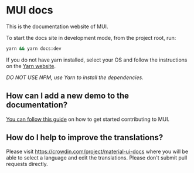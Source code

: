 # MUI docs

This is the documentation website of MUI.

To start the docs site in development mode, from the project root, run:

```bash
yarn && yarn docs:dev
```

If you do not have yarn installed, select your OS and follow the instructions on the [Yarn website](https://yarnpkg.com/lang/en/docs/install/#mac-stable).

_DO NOT USE NPM, use Yarn to install the dependencies._

## How can I add a new demo to the documentation?

[You can follow this guide](https://github.com/mui/material-ui/blob/HEAD/CONTRIBUTING.md)
on how to get started contributing to MUI.

## How do I help to improve the translations?

Please visit https://crowdin.com/project/material-ui-docs where you will be able to select a language and edit the translations.
Please don't submit pull requests directly.
